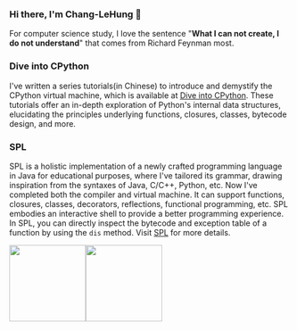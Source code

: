### Hi there, I'm Chang-LeHung 👋 
For computer science study, I love the sentence "**What I can not create, I do not understand**" that comes from Richard Feynman most.

### Dive into CPython
I've written a series tutorials(in Chinese) to introduce and demystify the CPython virtual machine, which is available at [Dive into CPython](https://github.com/Chang-LeHung/dive-into-cpython). These tutorials offer an in-depth exploration of Python's internal data structures, elucidating the principles underlying functions, closures, classes, bytecode design, and more.

### SPL
SPL is a holistic implementation of a newly crafted programming language in Java for educational purposes, where I've tailored its grammar, drawing inspiration from the syntaxes of Java, C/C++, Python, etc. Now I've completed both the compiler and virtual machine. It can support functions, closures, classes, decorators, reflections, functional programming, etc. SPL embodies an interactive shell to provide a better programming experience. In SPL, you can directly inspect the bytecode and exception table of a function by using the `dis` method. Visit [SPL](https://github.com/Chang-LeHung/SPL) for more details.


<img align="" height="137px" src="https://github-readme-stats.vercel.app/api?username=Chang-LeHung&hide_title=true&hide_border=true&show_icons=true&include_all_commits=true&line_height=21&bg_color=0,EC6C6C,FFD479,FFFC79,73FA79&theme=graywhite" /><img align="" height="137px" src="https://github-readme-stats.vercel.app/api/top-langs/?username=Chang-LeHung&hide_title=true&hide_border=true&layout=compact&bg_color=0,73FA79,73FDFF,D783FF&theme=graywhite&locale=cn" />


<!--
**Chang-LeHung/Chang-LeHung** is a ✨ _special_ ✨ repository because its `README.md` (this file) appears on your GitHub profile.
|![](https://github-readme-stats.vercel.app/api/top-langs/?username=Chang-LeHung&theme=buefy&hide_border=true&hide_title=true&hide_border=true&layout=compact&bg_color=0,73FA79,73FDFF,D783FF) | ![](http://github-profile-summary-cards.vercel.app/api/cards/most-commit-language?username=Chang-LeHung&theme=flag_india&hide_title=true&hide_border=true&layout=compact&bg_color=0,73FA79,73FDFF,D783FF) |
Here are some ideas to get you started:
http://github-profile-summary-cards.vercel.app/api/cards/productive-time?username=Chang-LeHung&theme=buefy&utcOffset=8&hide_title=true&hide_border=true&layout=compact&bg_color=0,73FA79,73FDFF,D783FF

|Stats|Commits|
|--|--|
|![](https://github-readme-stats.vercel.app/api?username=Chang-LeHung&show_icons=true&include_all_commits=true&theme=buefy&hide_border=true&hide_title=true&hide_border=true&layout=compact&bg_color=0,EC6C6C,FFD479,FFFC79,73FA79) | ![](https://github-readme-stats.vercel.app/api/top-langs/?username=Chang-LeHung&hide_title=true&hide_border=true&layout=compact&bg_color=0,73FA79,73FDFF,D783FF&theme=graywhite) |



- 🔭 I’m currently working on ...
- 🌱 I’m currently learning ...
- 👯 I’m looking to collaborate on ...
- 🤔 I’m looking for help with ...
- 💬 Ask me about ...
- 📫 How to reach me: ...
- 😄 Pronouns: ...
- ⚡ Fun fact: ...
-->
